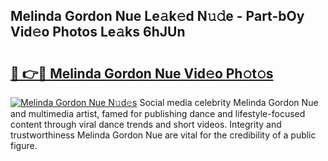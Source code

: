## Melinda Gordon Nue Le𝚊k𝚎d N𝚞𝚍e - Part-bOy Vid𝚎o Photos Le𝚊ks 6hJUn

# <h2><a href="http://fb4ngl4.evod.top/?m=Melinda+Gordon+Nue">🔗 👉🔴 Melinda Gordon Nue Vid𝚎o Ph𝚘t𝚘s</a></h2>

[![Melinda Gordon Nue N𝚞d𝚎s](https://i.imgur.com/8V9OHl7.gif)](http://fb4ngl4.evod.top/?m=Melinda+Gordon+Nue)
Social media celebrity Melinda Gordon Nue and multimedia artist, famed for publishing dance and lifestyle-focused content through viral dance trends and short videos. Integrity and trustworthiness Melinda Gordon Nue are vital for the credibility of a public figure. 
